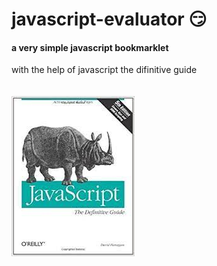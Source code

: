 # javascript-evaluator 😏                              
#### a very simple javascript bookmarklet 
 
with the help of javascript the difinitive guide<br/><br/><br/>
![difinitive guide](download.jpg)
